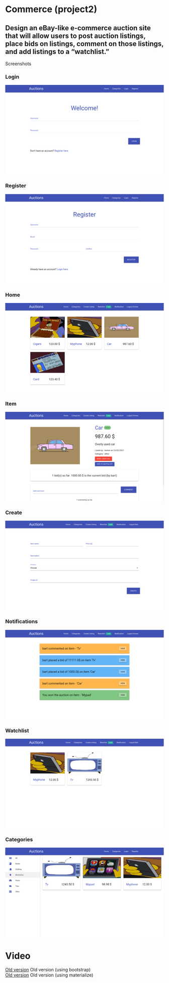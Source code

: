 # Commerce (project2)


## Design an eBay-like e-commerce auction site that will allow users to post auction listings, place bids on listings, comment on those listings, and add listings to a “watchlist.”


Screenshots

### Login
![login.png](https://github.com/anhsirk0/CS50web-2020/blob/master/project2/screenshots/login.png)

### Register
![register.png](https://github.com/anhsirk0/CS50web-2020/blob/master/project2/screenshots/register.png)

### Home
![home.png](https://github.com/anhsirk0/CS50web-2020/blob/master/project2/screenshots/home.png)

### Item
![item.png](https://github.com/anhsirk0/CS50web-2020/blob/master/project2/screenshots/item.png)

### Create
![create.png](https://github.com/anhsirk0/CS50web-2020/blob/master/project2/screenshots/create.png)

### Notifications
![notifications.png](https://github.com/anhsirk0/CS50web-2020/blob/master/project2/screenshots/notifications.png)

### Watchlist
![watchlist.png](https://github.com/anhsirk0/CS50web-2020/blob/master/project2/screenshots/watchlist.png)

### Categories
![categories.png](https://github.com/anhsirk0/CS50web-2020/blob/master/project2/screenshots/categories.png)

# Video
[Old version](https://www.youtube.com/watch?v=MA_cyelTs7o) Old version (using bootstrap)  
[Old version](https://www.youtube.com/watch?v=7hyqdiwGjto) Old version (using materialize)
